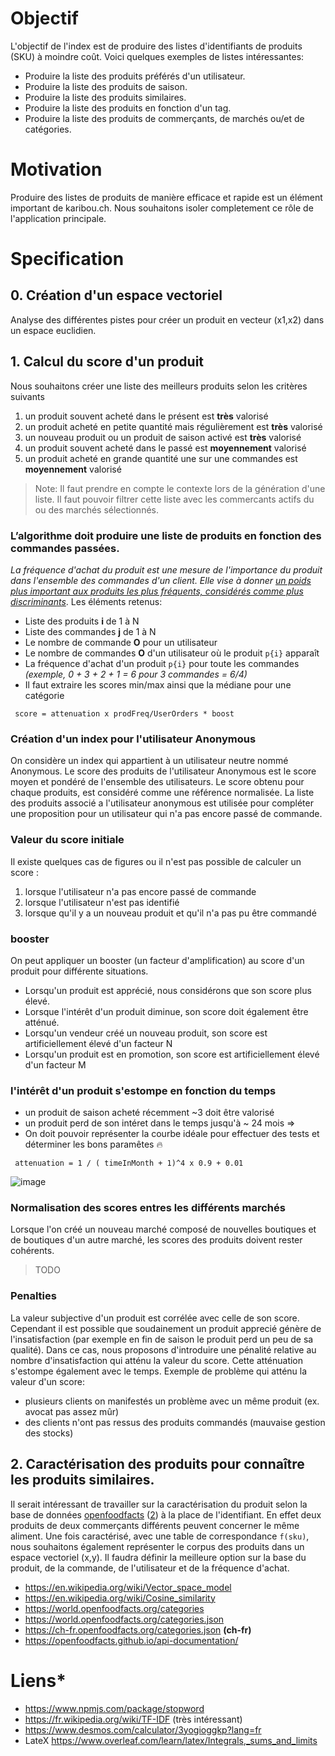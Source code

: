 # Objectif
L'objectif de l'index est de produire des listes d'identifiants de produits (SKU) à moindre coût. Voici quelques exemples de listes intéressantes:

* Produire la liste des produits préférés d'un utilisateur.
* Produire la liste des produits de saison.
* Produire la liste des produits similaires.
* Produire la liste des produits en fonction d'un tag.
* Produire la liste des produits de commerçants, de marchés ou/et de catégories.


# Motivation
Produire des listes de produits de manière efficace et rapide est un élément important de karibou.ch. Nous souhaitons isoler completement ce rôle de l'application principale. 

# Specification

## 0. Création d'un espace vectoriel
Analyse des différentes pistes pour créer un produit en vecteur (x1,x2) dans un espace euclidien.


## 1. Calcul du score d'un produit 
Nous souhaitons créer une liste des meilleurs produits selon les critères suivants
1. un produit souvent acheté dans le présent est **très** valorisé
1. un produit acheté en petite quantité mais régulièrement est **très** valorisé
2. un nouveau produit ou un produit de saison activé  est **très** valorisé
3. un produit souvent acheté dans le passé est **moyennement** valorisé
4. un produit acheté en grande quantité une sur une commandes est **moyennement** valorisé 

> Note: Il faut prendre en compte le contexte lors de la génération d'une liste. Il faut pouvoir filtrer cette liste avec les commercants actifs du ou des marchés sélectionnés. 

### L’algorithme doit produire une liste de produits en fonction des commandes passées.
_La fréquence d'achat du produit est une mesure de l'importance du produit dans l'ensemble des commandes d'un client. Elle vise à donner <u>un poids plus important aux produits les plus fréquents, considérés comme plus discriminants</u>_. Les éléments retenus: 

* Liste des produits **i** de 1 à N
* Liste des commandes **j** de 1 à N
* Le nombre de commande **O**  pour un utilisateur 
* Le nombre de commandes **O** d'un utilisateur où le produit `p{i}`  apparaît
* La fréquence d'achat d'un produit `p{i}` pour toute les commandes *(exemple, 0 + 3 + 2 + 1 = 6 pour 3 commandes = 6/4)*
* Il faut extraire les scores min/max ainsi que la médiane pour une catégorie 

```
 score = attenuation x prodFreq/UserOrders * boost
```

### Création d'un index pour l'utilisateur Anonymous
On considère un index qui appartient à un utilisateur neutre nommé Anonymous. Le score des produits de l'utilisateur Anonymous est le score moyen et pondéré de l'ensemble des utilisateurs. Le score obtenu pour chaque produits, est considéré comme une référence normalisée. La liste des produits associé a l'utilisateur anonymous est utilisée pour compléter une proposition pour un utilisateur qui n'a pas encore passé de commande.

### Valeur du score initiale
Il existe quelques cas de figures ou il n'est pas possible de calculer un score :
1. lorsque l'utilisateur n'a pas encore passé de commande
2. lorsque l'utilisateur n'est pas identifié
3. lorsque qu'il y a un nouveau produit et qu'il n'a pas pu être commandé

### booster
On peut appliquer un booster (un facteur d'amplification) au score d'un produit pour différente situations. 
* Lorsqu'un produit est apprécié, nous considérons que son score plus élevé. 
* Lorsque l'intérêt d'un produit diminue, son score doit également être atténué.
* Lorsqu'un vendeur créé un nouveau produit, son score est artificiellement élevé  d'un facteur N
* Lorsqu'un produit est en promotion, son score est artificiellement élevé d'un facteur M

### l'intérêt d'un produit s'estompe en fonction du temps
* un produit de saison acheté récemment ~3 doit être valorisé
* un produit perd de son intéret dans le temps jusqu'à ~ 24 mois => 
* On doit pouvoir représenter la courbe idéale pour effectuer des tests et déterminer les bons paramêtes :fire:
```
 attenuation = 1 / ( timeInMonth + 1)^4 x 0.9 + 0.01 
```

![image](https://user-images.githubusercontent.com/1422935/162250655-47499e41-6bab-4140-bdd2-4102643e4609.png)

### Normalisation des scores entres les différents marchés
Lorsque l'on créé un nouveau marché composé de nouvelles boutiques et de boutiques d'un autre marché, les scores des produits doivent rester cohérents. 
> TODO


### Penalties
La valeur subjective d'un produit est corrélée avec celle de son score. Cependant il est possible que soudainement un produit apprecié génère de l'insatisfaction (par exemple en fin de saison le produit perd un peu de sa qualité). Dans ce cas, nous proposons d'introduire une pénalité relative au nombre d'insatisfaction qui atténu la valeur du score. Cette atténuation s'estompe également avec le temps. Exemple de problème qui atténu la valeur d'un score:
* plusieurs clients on manifestés un problème avec un même produit (ex. avocat pas assez mûr)
* des clients n'ont pas ressus des produits commandés (mauvaise gestion des stocks)

## 2. Caractérisation des produits pour connaître les produits similaires.
Il serait intéressant de travailler sur la caractérisation du produit selon la base de données [openfoodfacts](https://raw.githubusercontent.com/openfoodfacts/openfoodfacts-nodejs/develop/test/mockdata/categories.json) ([2](https://world.openfoodfacts.org/categories)) à la place de l'identifiant. En effet deux produits de deux commerçants différents peuvent concerner le même aliment. 
Une fois caractérisé, avec une table de correspondance `f(sku)`, nous souhaitons également représenter le corpus des produits dans un espace vectoriel (x,y). Il faudra définir la meilleure option sur la base du produit, de la commande, de l'utilisateur et de la fréquence d'achat. 

* https://en.wikipedia.org/wiki/Vector_space_model
* https://en.wikipedia.org/wiki/Cosine_similarity
* https://world.openfoodfacts.org/categories
* https://world.openfoodfacts.org/categories.json
* https://ch-fr.openfoodfacts.org/categories.json **(ch-fr)**
* https://openfoodfacts.github.io/api-documentation/


# Liens* 
* https://www.npmjs.com/package/stopword
* https://fr.wikipedia.org/wiki/TF-IDF (très intéressant)
* https://www.desmos.com/calculator/3yogioggkp?lang=fr
* LateX https://www.overleaf.com/learn/latex/Integrals,_sums_and_limits

